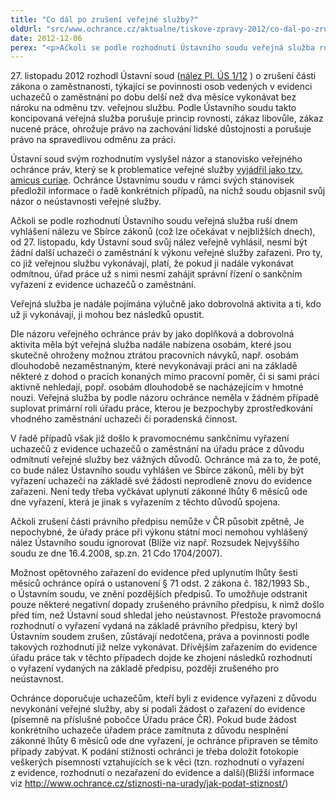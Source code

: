 ```yaml
---
title: "Co dál po zrušení veřejné služby?"
oldUrl: "src/www.ochrance.cz/aktualne/tiskove-zpravy-2012/co-dal-po-zruseni-verejne-sluzby"
date: 2012-12-06
perex: "<p>Ačkoli se podle rozhodnutí Ústavního soudu veřejná služba ruší dnem vyhlášení nálezu ve Sbírce zákonů (což lze očekávat v nejbližších dnech), od 27. listopadu, kdy Ústavní soud svůj nález veřejně vyhlásil, nesmí být žádní další uchazeči o zaměstnání k výkonu veřejné služby zařazeni.</p>"
---
```


<!-- imported from the old website -->

<p>27. listopadu 2012 rozhodl Ústavní soud (<a title="Otevření do nového okna" href="http://nalus.usoud.cz/Search/GetText.aspx?sz=Pl-1-12_1" target="_blank">nález Pl. ÚS 1/12</a> <img alt="" src="https://www.ochrance.cz/typo3/ext/od_linkdesc/icons/external.gif" class="od_linkdesc_icon_external" />) o zrušení části zákona o zaměstnanosti, týkající se povinnosti osob vedených v evidenci uchazečů o zaměstnání po dobu delší než dva měsíce vykonávat bez nároku na odměnu tzv. veřejnou službu. Podle Ústavního soudu takto koncipovaná veřejná služba porušuje princip rovnosti, zákaz libovůle, zákaz nucené práce, ohrožuje právo na zachování lidské důstojnosti a porušuje právo na spravedlivou odměnu za práci.</p><p>Ústavní soud svým rozhodnutím vyslyšel názor a stanovisko veřejného ochránce práv, který se k problematice veřejné služby <a href="https://www.ochrance.cz/zvlastni-opravneni/ustavni-soud/2012-verejna-sluzba/" target="_blank">vyjádřil jako tzv. amicus curiae</a>. Ochránce Ústavnímu soudu v rámci svých stanovisek předložil informace o řadě konkrétních případů, na nichž soudu objasnil svůj názor o neústavnosti veřejné služby.</p><p>Ačkoli se podle rozhodnutí Ústavního soudu veřejná služba ruší dnem vyhlášení nálezu ve Sbírce zákonů (což lze očekávat v nejbližších dnech), od 27. listopadu, kdy Ústavní soud svůj nález veřejně vyhlásil, nesmí být žádní další uchazeči o zaměstnání k výkonu veřejné služby zařazeni. Pro ty, co již veřejnou službu vykonávají, platí, že pokud ji nadále vykonávat odmítnou, úřad práce už s nimi nesmí zahájit správní řízení o sankčním vyřazení z evidence uchazečů o zaměstnání.</p><p>Veřejná služba je nadále pojímána výlučně jako dobrovolná aktivita a ti, kdo už ji vykonávají, ji mohou bez následků opustit. </p><p>Dle názoru veřejného ochránce práv by jako doplňková a dobrovolná aktivita měla být veřejná služba nadále nabízena osobám, které jsou skutečně ohroženy možnou ztrátou pracovních návyků, např. osobám dlouhodobě nezaměstnaným, které nevykonávají práci ani na základě některé z dohod o pracích konaných mimo pracovní poměr, či si sami práci aktivně nehledají, popř. osobám dlouhodobě se nacházejícím v hmotné nouzi. Veřejná služba by podle názoru ochránce neměla v žádném případě suplovat primární roli úřadu práce, kterou je bezpochyby zprostředkování vhodného zaměstnání uchazeči či poradenská činnost.  </p><p>V řadě případů však již došlo k pravomocnému sankčnímu vyřazení uchazečů z evidence uchazečů o zaměstnání na úřadu práce z důvodu odmítnutí veřejné služby bez vážných důvodů. Ochránce má za to, že poté, co bude nález Ústavního soudu vyhlášen ve Sbírce zákonů, měli by být vyřazení uchazeči na základě své žádosti neprodleně znovu do evidence zařazeni. Není tedy třeba vyčkávat uplynutí zákonné lhůty 6 měsíců ode dne vyřazení, která je jinak s vyřazením z těchto důvodů spojena. </p><p>Ačkoli zrušení části právního předpisu nemůže v ČR působit zpětně, Je nepochybné, že úřady práce při výkonu státní moci nemohou vyhlášený nález Ústavního soudu ignorovat (Blíže viz např. Rozsudek Nejvyššího soudu ze dne 16.4.2008, sp.zn. 21 Cdo 1704/2007).</p><p>Možnost opětovného zařazení do evidence před uplynutím lhůty šesti měsíců ochránce opírá o ustanovení § 71 odst. 2 zákona č. 182/1993 Sb., o Ústavním soudu, ve znění pozdějších předpisů. To umožňuje odstranit pouze některé negativní dopady zrušeného právního předpisu, k nimž došlo před tím, než Ústavní soud shledal jeho neústavnost. Přestože pravomocná rozhodnutí o vyřazení vydaná na základě právního předpisu, který byl Ústavním soudem zrušen, zůstávají nedotčena, práva a povinnosti podle takových rozhodnutí již nelze vykonávat. Dřívějším zařazením do evidence úřadu práce tak v těchto případech dojde ke zhojení následků rozhodnutí o vyřazení vydaných na základě předpisu, později zrušeného pro neústavnost. </p><p>Ochránce doporučuje uchazečům, kteří byli z evidence vyřazeni z důvodu nevykonání veřejné služby, aby si podali žádost o zařazení do evidence (písemně na příslušné pobočce Úřadu práce ČR). Pokud bude žádost konkrétního uchazeče úřadem práce zamítnuta z důvodu nesplnění zákonné lhůty 6 měsíců ode dne vyřazení, je ochránce připraven se těmito případy zabývat. K podání stížnosti ochránci je třeba doložit fotokopie veškerých písemností vztahujících se k věci (tzn. rozhodnutí o vyřazení z evidence, rozhodnutí o nezařazení do evidence a další)(Bližší informace viz <a href="https://www.ochrance.cz/stiznosti-na-urady/jak-podat-stiznost/">http://www.ochrance.cz/stiznosti-na-urady/jak-podat-stiznost/</a>)</p>

